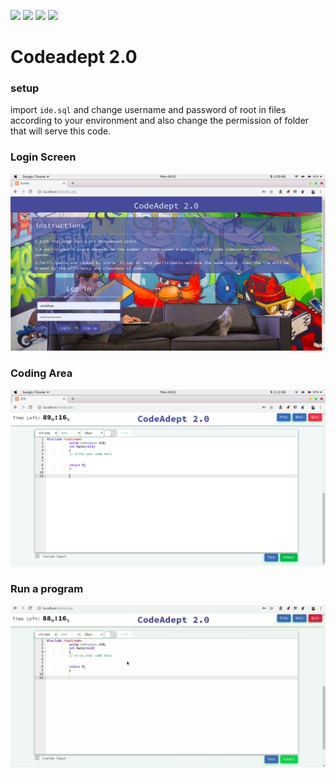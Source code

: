 ![](https://img.shields.io/badge/Os-Linux-blue.svg)  ![](https://img.shields.io/badge/Tested%20on-Ubuntu-orange.svg) ![](https://img.shields.io/badge/libraries_used-Ace%20Bootstrap_SweetAlert-brightgreen.svg) [![](https://img.shields.io/badge/license-WTFPL-blue.svg)](http://www.wtfpl.net/)

# Codeadept 2.0

### setup

import `ide.sql` and change username and password of root in files according to your environment and also change the permission of folder that will serve this code.

### Login Screen

![](ui.png)

### Coding Area

![](coding_area.png)

### Run a program

![](output.gif)
